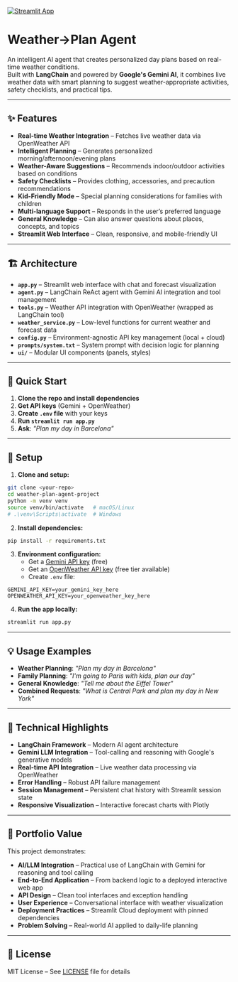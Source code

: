 [![Streamlit App](https://static.streamlit.io/badges/streamlit_badge_black_white.svg)](https://laurapuerto-weather-plan.streamlit.app/)


# Weather->Plan Agent

An intelligent AI agent that creates personalized day plans based on real-time weather conditions.  
Built with **LangChain** and powered by **Google's Gemini AI**, it combines live weather data with smart planning to suggest weather-appropriate activities, safety checklists, and practical tips.  

---

## ✨ Features

- **Real-time Weather Integration** – Fetches live weather data via OpenWeather API  
- **Intelligent Planning** – Generates personalized morning/afternoon/evening plans  
- **Weather-Aware Suggestions** – Recommends indoor/outdoor activities based on conditions  
- **Safety Checklists** – Provides clothing, accessories, and precaution recommendations  
- **Kid-Friendly Mode** – Special planning considerations for families with children  
- **Multi-language Support** – Responds in the user’s preferred language  
- **General Knowledge** – Can also answer questions about places, concepts, and topics  
- **Streamlit Web Interface** – Clean, responsive, and mobile-friendly UI  

---

## 🏗️ Architecture

- **`app.py`** – Streamlit web interface with chat and forecast visualization
- **`agent.py`** – LangChain ReAct agent with Gemini AI integration and tool management  
- **`tools.py`** – Weather API integration with OpenWeather (wrapped as LangChain tool)
- **`weather_service.py`** – Low-level functions for current weather and forecast data
- **`config.py`** – Environment-agnostic API key management (local + cloud)
- **`prompts/system.txt`** – System prompt with decision logic for planning
- **`ui/`** – Modular UI components (panels, styles)  

---

## 🚀 Quick Start

1. **Clone the repo and install dependencies**
2. **Get API keys** (Gemini + OpenWeather)  
3. **Create `.env` file** with your keys
4. **Run `streamlit run app.py`**
5. **Ask**: *"Plan my day in Barcelona"*

---

## 🚀 Setup

1. **Clone and setup:**  
```bash
git clone <your-repo>
cd weather-plan-agent-project
python -m venv venv
source venv/bin/activate   # macOS/Linux
# .\venv\Scripts\activate  # Windows
```

2. **Install dependencies:**  
```bash
pip install -r requirements.txt
```

3. **Environment configuration:**  
   - Get a [Gemini API key](https://aistudio.google.com/app/apikey) (free)  
   - Get an [OpenWeather API key](https://openweathermap.org/api) (free tier available)  
   - Create `.env` file:  
```env
GEMINI_API_KEY=your_gemini_key_here
OPENWEATHER_API_KEY=your_openweather_key_here
```

4. **Run the app locally:**  
```bash
streamlit run app.py
```

---

## 💡 Usage Examples

- **Weather Planning**: *"Plan my day in Barcelona"*  
- **Family Planning**: *"I'm going to Paris with kids, plan our day"*  
- **General Knowledge**: *"Tell me about the Eiffel Tower"*  
- **Combined Requests**: *"What is Central Park and plan my day in New York"*  

---

## 🔧 Technical Highlights

- **LangChain Framework** – Modern AI agent architecture  
- **Gemini LLM Integration** – Tool-calling and reasoning with Google's generative models  
- **Real-time API Integration** – Live weather data processing via OpenWeather  
- **Error Handling** – Robust API failure management  
- **Session Management** – Persistent chat history with Streamlit session state  
- **Responsive Visualization** – Interactive forecast charts with Plotly  

---

## 🎯 Portfolio Value

This project demonstrates:  
- **AI/LLM Integration** – Practical use of LangChain with Gemini for reasoning and tool calling  
- **End-to-End Application** – From backend logic to a deployed interactive web app  
- **API Design** – Clean tool interfaces and exception handling  
- **User Experience** – Conversational interface with weather visualization  
- **Deployment Practices** – Streamlit Cloud deployment with pinned dependencies  
- **Problem Solving** – Real-world AI applied to daily-life planning  

---

## 📝 License

MIT License – See [LICENSE](LICENSE) file for details  
